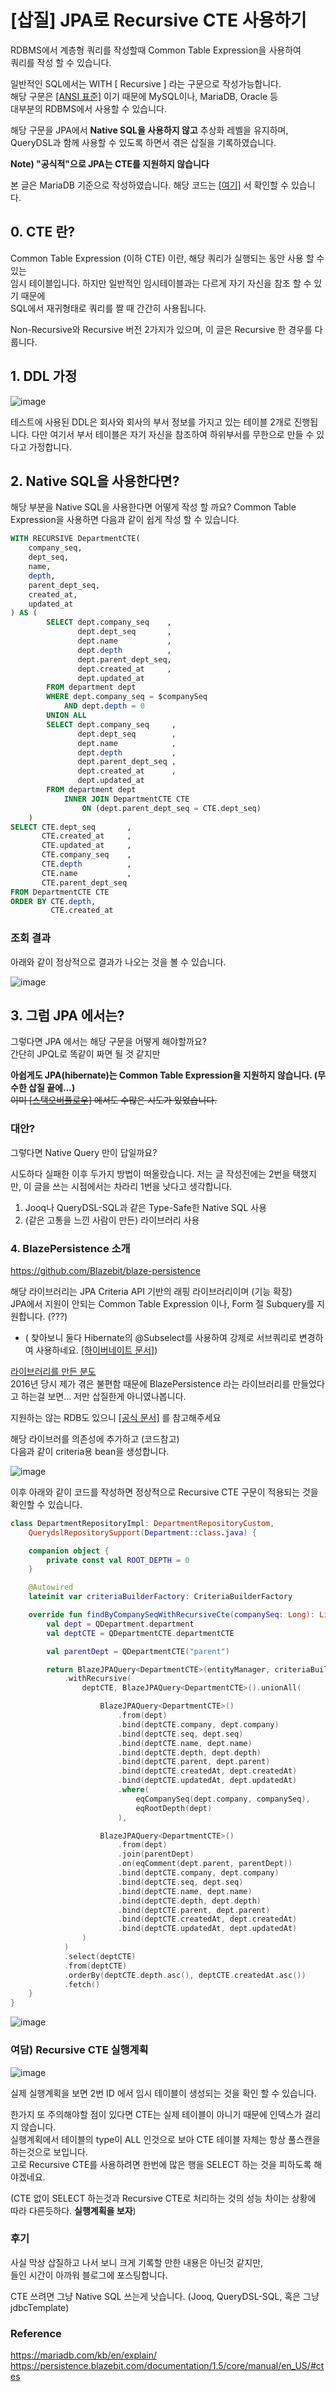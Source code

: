 # [삽질] JPA로 Recursive CTE 사용하기  

RDBMS에서 계층형 쿼리를 작성할때 Common Table Expression을 사용하여    
쿼리를 작성 할 수 있습니다.

일반적인 SQL에서는 WITH [ Recursive ] 라는 구문으로 작성가능합니다.    
해당 구문은 [[ANSI 표준]](https://en.wikipedia.org/wiki/SQL:1999) 이기 때문에 MySQL이나, MariaDB, Oracle 등  
대부분의 RDBMS에서 사용할 수 있습니다.

해당 구문을 JPA에서 **Native SQL을 사용하지 않고** 추상화 레벨을 유지하며,   
QueryDSL과 함께 사용할 수 있도록 하면서 겪은 삽질을 기록하였습니다.  

**Note) "공식적"으로 JPA는 CTE를 지원하지 않습니다**

본 글은 MariaDB 기준으로 작성하였습니다. 해당 코드는 [[여기]](https://github.com/SightStudio/blog-code/tree/develop/JPAwithRecursive) 서 확인할 수 있습니다.  

## 0. CTE 란?
Common Table Expression (이하 CTE) 이란, 해당 쿼리가 실행되는 동안 사용 할 수 있는    
임시 테이블입니다. 하지만 일반적인 임시테이블과는 다르게 자기 자신을 참조 할 수 있기 때문에   
SQL에서 재귀형태로 쿼리를 짤 때 간간히 사용됩니다.  

Non-Recursive와 Recursive 버전 2가지가 있으며, 이 글은 Recursive 한 경우를 다룹니다.  

## 1.  DDL 가정

![image](https://user-images.githubusercontent.com/50672087/110339829-f24e3600-806b-11eb-890f-fa5d4ebca418.png)

테스트에 사용된 DDL은 회사와 회사의 부서 정보를 가지고 있는 테이블 2개로 진행됩니다.
다만 여기서 부서 테이블은 자기 자신을 참조하여 하위부서를 무한으로 만들 수 있다고 가정합니다.

## 2. Native SQL을 사용한다면?

해당 부분을 Native SQL을 사용한다면 어떻게 작성 할 까요? 
Common Table Expression을 사용하면 다음과 같이 쉽게 작성 할 수 있습니다.

```sql
WITH RECURSIVE DepartmentCTE(
    company_seq, 
    dept_seq, 
    name, 
    depth, 
    parent_dept_seq, 
    created_at, 
    updated_at
) AS (
        SELECT dept.company_seq    ,
               dept.dept_seq       ,
               dept.name           ,
               dept.depth          ,
               dept.parent_dept_seq,
               dept.created_at     ,
               dept.updated_at
        FROM department dept
        WHERE dept.company_seq = $companySeq
            AND dept.depth = 0
        UNION ALL
        SELECT dept.company_seq     ,
               dept.dept_seq        ,
               dept.name            ,
               dept.depth           ,
               dept.parent_dept_seq ,
               dept.created_at      ,
               dept.updated_at
        FROM department dept
            INNER JOIN DepartmentCTE CTE
                ON (dept.parent_dept_seq = CTE.dept_seq)
    )
SELECT CTE.dept_seq       ,
       CTE.created_at     ,
       CTE.updated_at     ,
       CTE.company_seq    ,
       CTE.depth          ,
       CTE.name           ,
       CTE.parent_dept_seq
FROM DepartmentCTE CTE
ORDER BY CTE.depth,
         CTE.created_at
```

### 조회 결과  
아래와 같이 정상적으로 결과가 나오는 것을 볼 수 있습니다.  

![image](https://user-images.githubusercontent.com/50672087/110340900-1d855500-806d-11eb-94b9-a8715fa6a564.png)

## 3. 그럼 JPA 에서는?  

그렇다면 JPA 에서는 해당 구문을 어떻게 해야할까요?  
간단히 JPQL로 똑같이 짜면 될 것 같지만  

**아쉽게도 JPA(hibernate)는 Common Table Expression을 지원하지 않습니다. (무수한 삽질 끝에...)**  
~~이미 [[스택오버플로우]](https://stackoverflow.com/questions/48560788/querydsl-ignores-common-table-expression-alias-for-jpa-entities) 에서도 수많은 시도가 있었습니다.~~

### 대안?  

그렇다면 Native Query 만이 답일까요?

시도하다 실패한 이후 두가지 방법이 떠올랐습니다.
저는 글 작성전에는 2번을 택했지만, 이 글을 쓰는 시점에서는 차라리 1번을 낫다고 생각합니다. 

1. Jooq나 QueryDSL-SQL과 같은 Type-Safe한 Native SQL 사용   
2. (같은 고통을 느낀 사람이 만든) 라이브러리 사용  

### 4. BlazePersistence 소개  

https://github.com/Blazebit/blaze-persistence 

해당 라이브러리는 JPA Criteria API 기반의 래핑 라이브러리이며 (기능 확장)  
JPA에서 지원이 안되는 Common Table Expression 이나, Form 절 Subquery를 지원합니다. (???)
  - ( 찾아보니 둘다 Hibernate의 @Subselect를 사용하여 강제로 서브쿼리로 변경하여 사용하네요. [[하이버네이트 문서]](https://docs.jboss.org/hibernate/orm/5.2/userguide/html_single/Hibernate_User_Guide.html))  

[라이브러리를 만든 분도](https://download.oracle.com/javaee-archive/jpa-spec.java.net/users/2016/01/0970.html)    
2016년 당시 제가 겪은 불편함 때문에 BlazePersistence 라는 라이브러리를 만들었다고 하는걸 보면...  저만 삽질한게 아니였나봅니다.   

지원하는 않는 RDB도 있으니 [[공식 문서]](https://persistence.blazebit.com/documentation/1.5/core/manual/en_US/#anchor-ctes-dbms-compatibility) 를 참고해주세요

해당 라이브러를 의존성에 추가하고 (코드참고)   
다음과 같이 criteria용 bean을 생성합니다.

![image](https://user-images.githubusercontent.com/50672087/110463303-17e34a00-8115-11eb-8dcd-96f674af2f63.png)

이후 아래와 같이 코드를 작성하면 정상적으로 Recursive CTE 구문이 적용되는 것을 확인할 수 있습니다. 

```kotlin
class DepartmentRepositoryImpl: DepartmentRepositoryCustom,
    QuerydslRepositorySupport(Department::class.java) {

    companion object {
        private const val ROOT_DEPTH = 0
    }

    @Autowired
    lateinit var criteriaBuilderFactory: CriteriaBuilderFactory

    override fun findByCompanySeqWithRecursiveCte(companySeq: Long): List<DepartmentCTE> {
        val dept = QDepartment.department
        val deptCTE = QDepartmentCTE.departmentCTE

        val parentDept = QDepartmentCTE("parent")

        return BlazeJPAQuery<DepartmentCTE>(entityManager, criteriaBuilderFactory)
            .withRecursive(
                deptCTE, BlazeJPAQuery<DepartmentCTE>().unionAll(

                    BlazeJPAQuery<DepartmentCTE>()
                        .from(dept)
                        .bind(deptCTE.company, dept.company)
                        .bind(deptCTE.seq, dept.seq)
                        .bind(deptCTE.name, dept.name)
                        .bind(deptCTE.depth, dept.depth)
                        .bind(deptCTE.parent, dept.parent)
                        .bind(deptCTE.createdAt, dept.createdAt)
                        .bind(deptCTE.updatedAt, dept.updatedAt)
                        .where(
                            eqCompanySeq(dept.company, companySeq),
                            eqRootDepth(dept)
                        ),

                    BlazeJPAQuery<DepartmentCTE>()
                        .from(dept)
                        .join(parentDept)
                        .on(eqComment(dept.parent, parentDept))
                        .bind(deptCTE.company, dept.company)
                        .bind(deptCTE.seq, dept.seq)
                        .bind(deptCTE.name, dept.name)
                        .bind(deptCTE.depth, dept.depth)
                        .bind(deptCTE.parent, dept.parent)
                        .bind(deptCTE.createdAt, dept.createdAt)
                        .bind(deptCTE.updatedAt, dept.updatedAt)
                )
            )
            .select(deptCTE)
            .from(deptCTE)
            .orderBy(deptCTE.depth.asc(), deptCTE.createdAt.asc())
            .fetch()
    }
}
```   

![image](https://user-images.githubusercontent.com/50672087/110465398-b2448d00-8117-11eb-8bc6-c33aa0aa0f64.png)

### 여담) Recursive CTE 실행계획  

![image](https://user-images.githubusercontent.com/50672087/110465686-18c9ab00-8118-11eb-96f6-024660ee1291.png)

실제 실행계획을 보면 2번 ID 에서 임시 테이블이 생성되는 것을 확인 할 수 있습니다.  

한가지 또 주의해야할 점이 있다면 CTE는 실제 테이블이 아니기 때문에 인덱스가 걸리지 않습니다.   
실행계획에서 **<derived2>** 테이블의 type이 ALL 인것으로 보아 CTE 테이블 자체는 항상 풀스캔을 하는것으로 보입니다.    
고로 Recursive CTE를 사용하려면 한번에 많은 행을 SELECT 하는 것을 피하도록 해야겠네요.    

(CTE 없이 SELECT 하는것과 Recursive CTE로 처리하는 것의 성능 차이는 상황에 따라 다른듯하다. **실행계획을 보자**)  

### 후기 
사실 막상 삽질하고 나서 보니 크게 기록할 만한 내용은 아닌것 같지만,  
들인 시간이 아까워 블로그에 포스팅합니다.  

CTE 쓰려면 그냥 Native SQL 쓰는게 낫습니다. (Jooq, QueryDSL-SQL, 혹은 그냥 jdbcTemplate)

### Reference
https://mariadb.com/kb/en/explain/
https://persistence.blazebit.com/documentation/1.5/core/manual/en_US/#ctes

